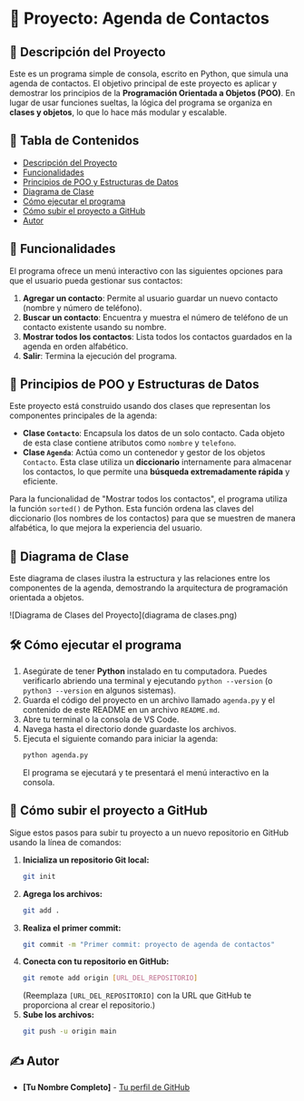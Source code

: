 # 📂 Proyecto: Agenda de Contactos

## 📝 Descripción del Proyecto
Este es un programa simple de consola, escrito en Python, que simula una agenda de contactos. El objetivo principal de este proyecto es aplicar y demostrar los principios de la **Programación Orientada a Objetos (POO)**. En lugar de usar funciones sueltas, la lógica del programa se organiza en **clases y objetos**, lo que lo hace más modular y escalable.

## 🧭 Tabla de Contenidos
- [Descripción del Proyecto](#descripción-del-proyecto)
- [Funcionalidades](#funcionalidades)
- [Principios de POO y Estructuras de Datos](#principios-de-poo-y-estructuras-de-datos)
- [Diagrama de Clase](#diagrama-de-clase)
- [Cómo ejecutar el programa](#cómo-ejecutar-el-programa)
- [Cómo subir el proyecto a GitHub](#cómo-subir-el-proyecto-a-github)
- [Autor](#autor)

## 🚀 Funcionalidades
El programa ofrece un menú interactivo con las siguientes opciones para que el usuario pueda gestionar sus contactos:
1.  **Agregar un contacto**: Permite al usuario guardar un nuevo contacto (nombre y número de teléfono).
2.  **Buscar un contacto**: Encuentra y muestra el número de teléfono de un contacto existente usando su nombre.
3.  **Mostrar todos los contactos**: Lista todos los contactos guardados en la agenda en orden alfabético.
4.  **Salir**: Termina la ejecución del programa.

## 🧠 Principios de POO y Estructuras de Datos
Este proyecto está construido usando dos clases que representan los componentes principales de la agenda:
-   **Clase `Contacto`**: Encapsula los datos de un solo contacto. Cada objeto de esta clase contiene atributos como `nombre` y `telefono`.
-   **Clase `Agenda`**: Actúa como un contenedor y gestor de los objetos `Contacto`. Esta clase utiliza un **diccionario** internamente para almacenar los contactos, lo que permite una **búsqueda extremadamente rápida** y eficiente.

Para la funcionalidad de "Mostrar todos los contactos", el programa utiliza la función `sorted()` de Python. Esta función ordena las claves del diccionario (los nombres de los contactos) para que se muestren de manera alfabética, lo que mejora la experiencia del usuario.

## 🎨 Diagrama de Clase
Este diagrama de clases ilustra la estructura y las relaciones entre los componentes de la agenda, demostrando la arquitectura de programación orientada a objetos.

![Diagrama de Clases del Proyecto](diagrama de clases.png)

## 🛠️ Cómo ejecutar el programa
1.  Asegúrate de tener **Python** instalado en tu computadora. Puedes verificarlo abriendo una terminal y ejecutando `python --version` (o `python3 --version` en algunos sistemas).
2.  Guarda el código del proyecto en un archivo llamado `agenda.py` y el contenido de este README en un archivo `README.md`.
3.  Abre tu terminal o la consola de VS Code.
4.  Navega hasta el directorio donde guardaste los archivos.
5.  Ejecuta el siguiente comando para iniciar la agenda:
    ```sh
    python agenda.py
    ```
    El programa se ejecutará y te presentará el menú interactivo en la consola.

## 🔗 Cómo subir el proyecto a GitHub
Sigue estos pasos para subir tu proyecto a un nuevo repositorio en GitHub usando la línea de comandos:
1.  **Inicializa un repositorio Git local:**
    ```sh
    git init
    ```
2.  **Agrega los archivos:**
    ```sh
    git add .
    ```
3.  **Realiza el primer commit:**
    ```sh
    git commit -m "Primer commit: proyecto de agenda de contactos"
    ```
4.  **Conecta con tu repositorio en GitHub:**
    ```sh
    git remote add origin [URL_DEL_REPOSITORIO]
    ```
    (Reemplaza `[URL_DEL_REPOSITORIO]` con la URL que GitHub te proporciona al crear el repositorio.)
5.  **Sube los archivos:**
    ```sh
    git push -u origin main
    ```

## ✍️ Autor
* **[Tu Nombre Completo]** - [Tu perfil de GitHub](URL_de_tu_perfil)
